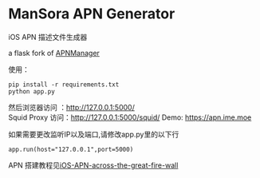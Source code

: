 ManSora APN Generator
===================
iOS APN 描述文件生成器

a flask fork of [APNManager](https://github.com/realityone/APNManager)

使用：
    
    pip install -r requirements.txt
    python app.py

然后浏览器访问  ：http://127.0.0.1:5000/  
Squid Proxy 访问：http://127.0.0.1:5000/squid/ 
Demo: https://apn.ime.moe   

如果需要更改监听IP以及端口,请修改app.py里的以下行

    app.run(host="127.0.0.1",port=5000)

APN 搭建教程见[iOS-APN-across-the-great-fire-wall](http://lazymind.me/2016/01/iOS-APN-across-the-great-fire-wall/)



